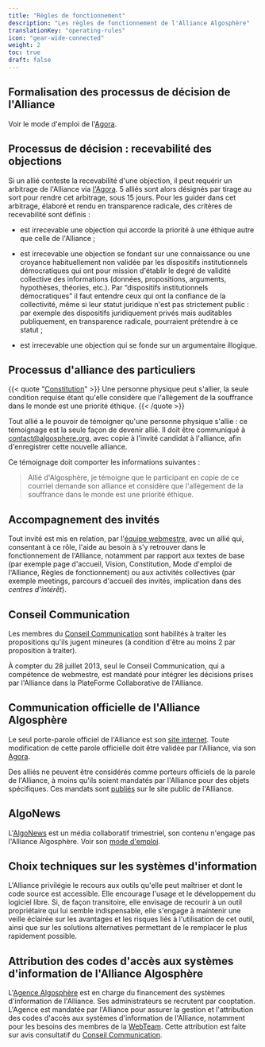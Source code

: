 ```yaml
---
title: "Règles de fonctionnement"
description: "Les règles de fonctionnement de l'Alliance Algosphère"
translationKey: "operating-rules"
icon: "gear-wide-connected"
weight: 2
toc: true
draft: false
---
```


## Formalisation des processus de décision de l'Alliance
Voir le mode d'emploi de l'[Agora](https://docs.google.com/document/d/17zLxF1WO3YTx4l8Qy2aw2lHm6Dn3q0B2wfofp8EfPqY/edit?pli=1).

## Processus de décision : recevabilité des objections
Si un allié conteste la recevabilité d'une objection, il peut requérir un arbitrage de l'Alliance via [l'Agora](https://docs.google.com/document/d/17zLxF1WO3YTx4l8Qy2aw2lHm6Dn3q0B2wfofp8EfPqY/edit).
5 alliés sont alors désignés par tirage au sort pour rendre cet arbitrage, sous 15 jours.
Pour les guider dans cet arbitrage, élaboré et rendu en transparence radicale, des critères de recevabilité sont définis :

- est irrecevable une objection qui accorde la priorité à une éthique autre que celle de l'Alliance ;

- est irrecevable une objection se fondant sur une connaissance ou une croyance habituellement non validée par les dispositifs institutionnels démocratiques qui ont pour mission d'établir le degré de validité collective des informations (données, propositions, arguments, hypothèses, théories, etc.). Par “dispositifs institutionnels démocratiques” il faut entendre ceux qui ont la confiance de la collectivité, même si leur statut juridique n'est pas strictement public : par exemple des dispositifs juridiquement privés mais auditables publiquement, en transparence radicale, pourraient prétendre à ce statut ;

- est irrecevable une objection qui se fonde sur un argumentaire illogique.

## Processus d'alliance des particuliers
{{< quote "[Constitution](/fr/gouvernance/constitution)" >}}
Une personne physique peut s'allier, la seule condition requise étant qu'elle considère que l'allègement de la souffrance dans le monde est une priorité éthique.
{{< /quote >}}

Tout allié a le pouvoir de témoigner qu'une personne physique s'allie : ce témoignage est la seule façon de devenir allié. Il doit être communiqué à <a href="mailto:contact@algosphere.org" class="no-external-icon">contact@algosphere.org</a>, avec copie à l'invité candidat à l'alliance, afin d'enregistrer cette nouvelle alliance.

Ce témoignage doit comporter les informations suivantes :
> Allié d'Algosphère, je témoigne que le participant en copie de ce courriel demande son alliance et considère que l'allègement de la souffrance dans le monde est une priorité éthique.

## Accompagnement des invités
Tout invité est mis en relation, par l'[équipe webmestre](https://docs.google.com/document/d/1ga_n1CG-no3lGgMFyzWsvisUcyWrDGXLANBvhcGfrz8/edit), avec un allié qui, consentant à ce rôle,  l'aide au besoin à s'y retrouver dans le fonctionnement de l'Alliance, notamment par rapport aux textes de base (par exemple page d'accueil, Vision, Constitution, Mode d'emploi de l'Alliance, Règles de fonctionnement) ou aux activités collectives (par exemple meetings, parcours d'accueil des invités, implication dans des *centres d'intérêt*).

## Conseil Communication
Les membres du [Conseil Communication](https://docs.google.com/document/d/1Zm-MEz1kDwAdGjfblLv5ARnps3QJ2dlMij_4B-KbH5c/edit#) sont habilités à traiter les propositions qu'ils jugent mineures (à condition d'être au moins 2 par proposition à traiter).

À compter du 28 juillet 2013, seul le Conseil Communication, qui a compétence de webmestre, est mandaté pour intégrer les décisions prises par l'Alliance dans la PlateForme Collaborative de l'Alliance.

## Communication officielle de l'Alliance Algosphère
Le seul porte-parole officiel de l'Alliance est son [site internet](https://algosphere.org/fr/). Toute modification de cette parole officielle doit être validée par l'Alliance, via son [Agora](https://docs.google.com/document/d/17zLxF1WO3YTx4l8Qy2aw2lHm6Dn3q0B2wfofp8EfPqY/edit).

Des alliés ne peuvent être considérés comme porteurs officiels de la parole de l'Alliance, à moins qu'ils soient mandatés par l'Alliance pour des objets spécifiques. Ces mandats sont [publiés](/fr/mandats) sur le site public de l'Alliance.

## AlgoNews
L'[AlgoNews](/fr/algonews) est un média collaboratif trimestriel, son contenu n'engage pas l'Alliance Algosphère. Voir son [mode d'emploi](https://docs.google.com/document/d/1DBa1pEdACvb7VH4y945ULfaAWslGkpCQDZjINOb8l6I/edit?pli=1#bookmark=id.fg1tgdjp8aox).

## Choix techniques sur les systèmes d'information
L'Alliance privilégie le recours aux outils qu'elle peut maîtriser et dont le code source est accessible. Elle encourage l'usage et le développement du logiciel libre. Si, de façon transitoire, elle envisage de recourir à un outil propriétaire qui lui semble indispensable, elle s'engage à maintenir une veille éclairée sur les avantages et les risques liés à l'utilisation de cet outil, ainsi que sur les solutions alternatives permettant de le remplacer le plus rapidement possible.

## Attribution des codes d'accès aux systèmes d'information de l'Alliance Algosphère
L'[Agence Algosphère](https://docs.google.com/document/d/1A_lrVWRrMHbHKMsZskDUaqgCLs9Gk5AaeT5oWyNNAw4/edit) est en charge du financement des systèmes d'information de l'Alliance. Ses administrateurs se recrutent par cooptation. L'Agence est mandatée par l'Alliance pour assurer la gestion et l'attribution des codes d'accès aux systèmes d'information de l'Alliance, notamment pour les besoins des membres de la [WebTeam](https://docs.google.com/document/d/1ga_n1CG-no3lGgMFyzWsvisUcyWrDGXLANBvhcGfrz8/edit#heading=h.1zizlbhx1dg). Cette attribution est faite sur avis consultatif du [Conseil Communication](https://docs.google.com/document/d/1Zm-MEz1kDwAdGjfblLv5ARnps3QJ2dlMij_4B-KbH5c/edit#heading=h.1zizlbhx1dg).
